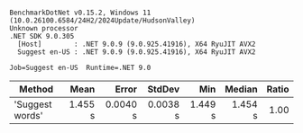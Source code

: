 ```

BenchmarkDotNet v0.15.2, Windows 11 (10.0.26100.6584/24H2/2024Update/HudsonValley)
Unknown processor
.NET SDK 9.0.305
  [Host]        : .NET 9.0.9 (9.0.925.41916), X64 RyuJIT AVX2
  Suggest en-US : .NET 9.0.9 (9.0.925.41916), X64 RyuJIT AVX2

Job=Suggest en-US  Runtime=.NET 9.0  

```
| Method          | Mean    | Error    | StdDev   | Min     | Median  | Ratio |
|---------------- |--------:|---------:|---------:|--------:|--------:|------:|
| &#39;Suggest words&#39; | 1.455 s | 0.0040 s | 0.0038 s | 1.449 s | 1.454 s |  1.00 |
